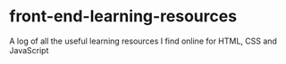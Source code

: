 # front-end-learning-resources
A log of all the useful learning resources I find online for HTML, CSS and JavaScript
